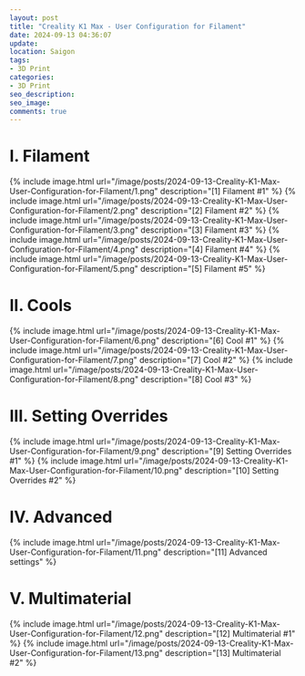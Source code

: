 ```yaml
---
layout: post
title: "Creality K1 Max - User Configuration for Filament"
date: 2024-09-13 04:36:07
update: 
location: Saigon
tags:
- 3D Print
categories:
- 3D Print
seo_description: 
seo_image: 
comments: true
---
```


# I. Filament

{% include image.html url="/image/posts/2024-09-13-Creality-K1-Max-User-Configuration-for-Filament/1.png" description="[1] Filament #1" %}
{% include image.html url="/image/posts/2024-09-13-Creality-K1-Max-User-Configuration-for-Filament/2.png" description="[2] Filament #2" %}
{% include image.html url="/image/posts/2024-09-13-Creality-K1-Max-User-Configuration-for-Filament/3.png" description="[3] Filament #3" %}
{% include image.html url="/image/posts/2024-09-13-Creality-K1-Max-User-Configuration-for-Filament/4.png" description="[4] Filament #4" %}
{% include image.html url="/image/posts/2024-09-13-Creality-K1-Max-User-Configuration-for-Filament/5.png" description="[5] Filament #5" %}

# II. Cools

{% include image.html url="/image/posts/2024-09-13-Creality-K1-Max-User-Configuration-for-Filament/6.png" description="[6] Cool #1" %}
{% include image.html url="/image/posts/2024-09-13-Creality-K1-Max-User-Configuration-for-Filament/7.png" description="[7] Cool #2" %}
{% include image.html url="/image/posts/2024-09-13-Creality-K1-Max-User-Configuration-for-Filament/8.png" description="[8] Cool #3" %}

# III. Setting Overrides
{% include image.html url="/image/posts/2024-09-13-Creality-K1-Max-User-Configuration-for-Filament/9.png"  description="[9]  Setting Overrides #1" %}
{% include image.html url="/image/posts/2024-09-13-Creality-K1-Max-User-Configuration-for-Filament/10.png" description="[10] Setting Overrides #2" %}

# IV. Advanced
{% include image.html url="/image/posts/2024-09-13-Creality-K1-Max-User-Configuration-for-Filament/11.png" description="[11] Advanced settings" %}

# V. Multimaterial
{% include image.html url="/image/posts/2024-09-13-Creality-K1-Max-User-Configuration-for-Filament/12.png" description="[12] Multimaterial #1" %}
{% include image.html url="/image/posts/2024-09-13-Creality-K1-Max-User-Configuration-for-Filament/13.png" description="[13] Multimaterial #2" %}